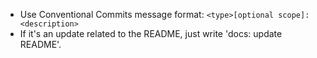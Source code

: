- Use Conventional Commits message format: `<type>[optional scope]: <description>`
- If it's an update related to the README, just write 'docs: update README'.